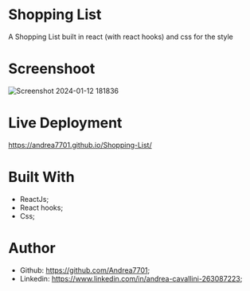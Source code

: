 # Shopping List

A Shopping List built in react (with react hooks) and css for the style

# Screenshoot

![Screenshot 2024-01-12 181836](https://github.com/Andrea7701/Shopping-List/assets/156012853/d519a0a9-8d95-4a1a-9a0b-e6dd65d781ea)

# Live Deployment

https://andrea7701.github.io/Shopping-List/

# Built With 
 - ReactJs;
 - React hooks;
 - Css;

# Author
 - Github: https://github.com/Andrea7701;
 - Linkedin: https://www.linkedin.com/in/andrea-cavallini-263087223;
